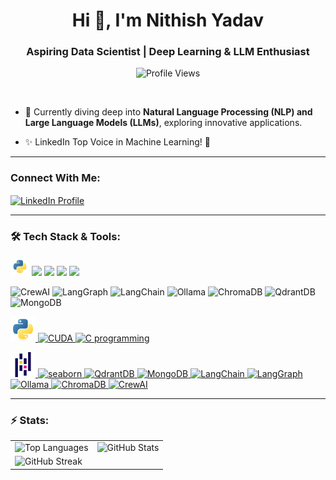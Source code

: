 <h1 align="center">Hi 👋, I'm Nithish Yadav</h1>
<h3 align="center">Aspiring Data Scientist | Deep Learning & LLM Enthusiast</h3>

<p align="center">
  <img src="https://komarev.com/ghpvc/?username=nithish-yadav-31&label=Profile%20views&color=0e75b6&style=flat" alt="Profile Views" />
</p>

<br>

- 🌱 Currently diving deep into **Natural Language Processing (NLP) and Large Language Models (LLMs)**, exploring innovative applications.

- ✨ LinkedIn Top Voice in Machine Learning! 🚀

<hr>

<h3 align="left"> Connect With Me:</h3>

<p align="left">
  <a href="https://linkedin.com/in/nithishyadavs31" target="blank">
    <img align="center" src="https://raw.githubusercontent.com/rahuldkjain/github-profile-readme-generator/master/src/images/icons/Social/linked-in-alt.svg" alt="LinkedIn Profile" height="30" width="40" />
  </a>
</p>

<hr>

<h3 align="left"> 🛠️ Tech Stack & Tools:</h3>

<p align="left">
  <code><img height="30" src="https://raw.githubusercontent.com/github/explore/80688e429a7d4ef2fca1e82350fe8e3517d3494d/topics/python/python.png"></code>
  <code><img height="30" src="https://www.vectorlogo.zone/logos/pytorch/pytorch-icon.svg"></code>
  <code><img height="30" src="https://upload.wikimedia.org/wikipedia/commons/0/05/Scikit_learn_logo_small.svg"></code>
  <code><img height="30" src="https://www.tensorflow.org/images/tf_logo.svg"></code>
    <code><img height="30" src="https://www.nvidia.com/content/dam/en-zz/Solutions/gtc/developer-blog/AI/Deep_Learning_Thumb_720x312.jpg"></code>

</p>

<p align="left">
    <img src="https://www.greghilston.com/post/ai-agents/featured-image.png" alt="CrewAI" width="80" height="30"/>
    <img src="https://langchain-ai.github.io/langgraph/static/wordmark_light.svg" alt="LangGraph" width="40" height="40"/>
   <img src="https://registry.npmmirror.com/@lobehub/icons-static-png/1.19.0/files/dark/langchain.png" alt="LangChain" width="40" height="40"/>
  <img src="https://logowik.com/content/uploads/images/ollama-language-model1721162986.logowik.com.webp" alt="Ollama" width="50" height="40"/>
   <img src="https://www.trychroma.com/_next/static/media/chroma.d840f629.png" alt="ChromaDB" width="60" height="40"/>
    <img src="https://oriondesign.art.br/wp-content/uploads/2024/05/Qdrant.webp" alt="QdrantDB" width="40" height="40"/>
     <img src="https://companieslogo.com/img/orig/MDB_BIG.D-96d632a9.png?t=1720244492" alt="MongoDB" width="110" height="30"/>

</p>

<p align="left">
  <a href="https://www.python.org" target="_blank" rel="noreferrer">
    <img src="https://raw.githubusercontent.com/devicons/devicon/master/icons/python/python-original.svg" alt="python" width="40" height="40"/>
  </a>
  <a href="https://developer.nvidia.com/cuda-toolkit" target="_blank" rel="noreferrer">
    <img src="https://www.svgrepo.com/show/373541/cuda.svg" alt="CUDA" width="40" height="40"/>
  </a>
  <a href="" target="_blank" rel="noreferrer">
    <img src="https://upload.wikimedia.org/wikipedia/commons/1/19/C_Logo.png" alt="C programming" width="40" height="40"/>
  </a>
</p>

<p align="left">
  <a href="https://pandas.pydata.org/" target="_blank" rel="noreferrer">
    <img src="https://raw.githubusercontent.com/devicons/devicon/2ae2a900d2f041da66e950e4d48052658d850630/icons/pandas/pandas-original.svg" alt="pandas" width="40" height="40"/>
  </a>
  <a href="https://seaborn.pydata.org/" target="_blank" rel="noreferrer">
    <img src="https://seaborn.pydata.org/_images/logo-mark-lightbg.svg" alt="seaborn" width="40" height="40"/>
  </a>
   <a href="https://qdrant.tech/" target="_blank" rel="noreferrer">
    <img src="https://oriondesign.art.br/wp-content/uploads/2024/05/Qdrant.webp" alt="QdrantDB" width="40" height="40"/>
  </a>
   <a href="https://www.mongodb.com/" target="_blank" rel="noreferrer">
    <img src="https://companieslogo.com/img/orig/MDB_BIG.D-96d632a9.png?t=1720244492" alt="MongoDB" width="110" height="30"/>
  </a>

  <a href="https://www.langchain.com/" target="_blank" rel="noreferrer">
    <img src="https://registry.npmmirror.com/@lobehub/icons-static-png/1.19.0/files/dark/langchain.png" alt="LangChain" width="40" height="40"/>
  </a>
  <a href="https://www.langchain.com/langgraph" target="_blank" rel="noreferrer">
    <img src="https://langchain-ai.github.io/langgraph/static/wordmark_light.svg" alt="LangGraph" width="40" height="40"/>
  </a>

   <a href="https://ollama.com/" target="_blank" rel="noreferrer">
    <img src="https://logowik.com/content/uploads/images/ollama-language-model1721162986.logowik.com.webp" alt="Ollama" width="50" height="40"/>
  </a>
  <a href="https://www.trychroma.com/" target="_blank" rel="noreferrer">
    <img src="https://www.trychroma.com/_next/static/media/chroma.d840f629.png" alt="ChromaDB" width="60" height="40"/>
  </a>


  <a href="https://www.crewai.com/" target="_blank" rel="noreferrer">
    <img src="https://www.greghilston.com/post/ai-agents/featured-image.png" alt="CrewAI" width="80" height="30"/>
  </a>

</p>
<hr>
<h3 align="left"> ⚡ Stats:</h3>

<table align="center">
  <tr>
    <td><img src="https://github-readme-stats.vercel.app/api/top-langs?username=nithish-yadav-31&show_icons=true&locale=en&layout=compact" alt="Top Languages" /></td>
    <td><img src="https://github-readme-stats.vercel.app/api?username=nithish-yadav-31&show_icons=true&locale=en" alt="GitHub Stats" /></td>
  </tr>
  <tr>
    <td colspan="2"><img src="https://github-readme-streak-stats.herokuapp.com/?user=nithish-yadav-31&" alt="GitHub Streak" /></td>
  </tr>
</table>
